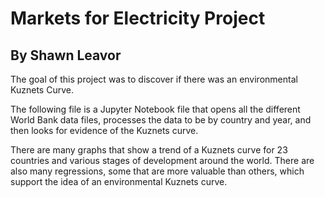 # Markets for Electricity Project
## By Shawn Leavor

The goal of this project was to discover if there was an environmental Kuznets Curve.

The following file is a Jupyter Notebook file that opens all the different World Bank data files, processes the data to be by country and year, and then looks for evidence of the Kuznets curve.

There are many graphs that show a trend of a Kuznets curve for 23 countries and various stages of development around the world. There are also many regressions, some that are more valuable than others, which support the idea of an environmental Kuznets curve. 